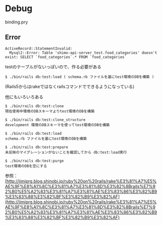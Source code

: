 # Debug
binding.pry

## Error
```
ActiveRecord::StatementInvalid:
  Mysql2::Error: Table 'shimo-api-server_test.food_categories' doesn't exist: SELECT `food_categories`.* FROM `food_categories`
```

testのテーブルがないっぽいので、作る必要がある

```
$ ./bin/rails db:test:load ( schema.rb ファイルを基にtest環境のDBを構築 )
```

(Rails5からはrakeではなくrailsコマンドでできるようになっている)

他にもいろいろある

```
$ ./bin/rails db:test:clone
現在使用中環境のDBスキーマよりtest環境のDBを構築
```

```
$ ./bin/rails db:test:clone_structure
development 環境のDBスキーマを使ってtest環境のDBを構築
```

```
$ ./bin/rails db:test:load
schema.rb ファイルを基にtest環境のDBを構築
```

```
$ ./bin/rails db:test:prepare
未反映のマイグレーションがないことを確認してから db:test:load実行
```

```
$ ./bin/rails db:test:purge
test環境のDBを空にする
```

参照：
[http://jimiprg.blog.shinobi.jp/ruby%20on%20rails/rake%E3%81%A7%E5%AE%9F%E8%A1%8C%E3%81%A7%E3%81%8D%E3%82%8Brails%E7%92%B0%E5%A2%83%E3%81%A7%E3%81%AE%E3%83%86%E3%82%B9%E3%83%88%E3%82%BF%E3%82%B9%E3%82%AF](http://jimiprg.blog.shinobi.jp/ruby%20on%20rails/rake%E3%81%A7%E5%AE%9F%E8%A1%8C%E3%81%A7%E3%81%8D%E3%82%8Brails%E7%92%B0%E5%A2%83%E3%81%A7%E3%81%AE%E3%83%86%E3%82%B9%E3%83%88%E3%82%BF%E3%82%B9%E3%82%AF)
